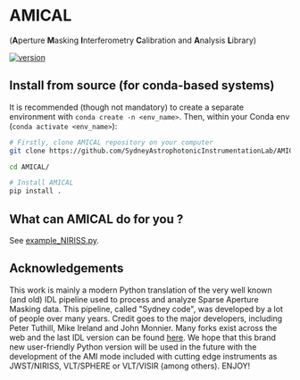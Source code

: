 # AMICAL

(**A**perture **M**asking **I**nterferometry **C**alibration and **A**nalysis **L**ibrary)

[![version](http://img.shields.io/badge/AMICAL-v0.6dev-orange.svg?style=flat)](https://github.com/SydneyAstrophotonicInstrumentationLab/AMICAL.git)

## Install from source (for conda-based systems)

It is recommended (though not mandatory) to create a separate environment with `conda create -n <env_name>`.
Then, within your Conda env (`conda activate <env_name>`):

```bash
# Firstly, clone AMICAL repository on your computer
git clone https://github.com/SydneyAstrophotonicInstrumentationLab/AMICAL.git

cd AMICAL/

# Install AMICAL
pip install .
```

## What can AMICAL do for you ?

See [example_NIRISS.py](example_NIRISS.py).

## Acknowledgements

This work is mainly a modern Python translation of the very well known (and old) IDL pipeline used to process and analyze Sparse Aperture Masking data. This pipeline, called "Sydney code", was developed by a lot of people over many years. Credit goes to the major developers, including Peter Tuthill, Mike Ireland and John Monnier. Many forks exist across the web and the last IDL version can be found [here](https://github.com/AnthonyCheetham/idl_masking). We hope that this brand new user-friendly Python version will be used in the future with the development of the AMI mode included with cutting edge instruments as JWST/NIRISS, VLT/SPHERE or VLT/VISIR (among others). ENJOY!
